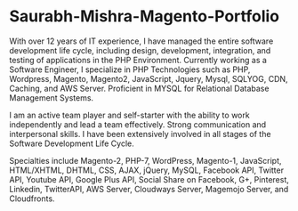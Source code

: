 # Saurabh-Mishra-Magento-Portfolio
With over 12 years of IT experience, I have managed the entire software development life cycle, including design, development, integration, and testing of applications in the PHP Environment. Currently working as a Software Engineer, I specialize in PHP Technologies such as PHP, Wordpress, Magento, Magento2, JavaScript, Jquery, Mysql, SQLYOG, CDN, Caching, and AWS Server. Proficient in MYSQL for Relational Database Management Systems. 

I am an active team player and self-starter with the ability to work independently and lead a team effectively. Strong communication and interpersonal skills. I have been extensively involved in all stages of the Software Development Life Cycle. 

Specialties include Magento-2, PHP-7, WordPress, Magento-1, JavaScript, HTML/XHTML, DHTML, CSS, AJAX, jQuery, MySQL, Facebook API, Twitter API, Youtube API, Google Plus API, Social Share on Facebook, G+, Pinterest, Linkedin, TwitterAPI, AWS Server, Cloudways Server, Magemojo Server, and Cloudfronts.
